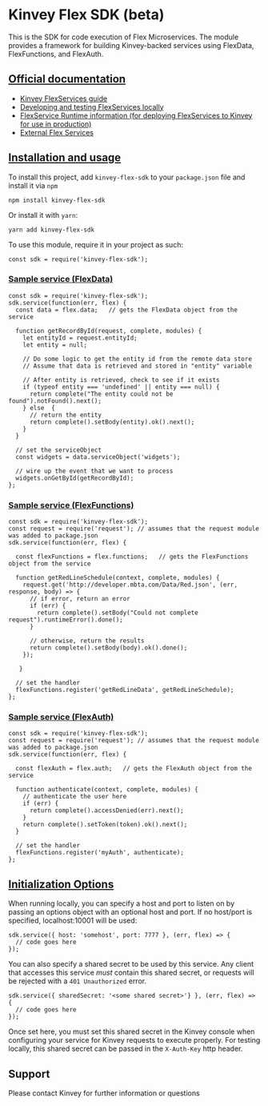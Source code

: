 # Kinvey Flex SDK (beta)

This is the SDK for code execution of Flex Microservices. The module provides a framework for building Kinvey-backed services using FlexData, FlexFunctions, and FlexAuth.

## [Official documentation](#docs)
* [Kinvey FlexServices guide](http://devcenter.kinvey.com/nodejs/guides/flex-services)
* [Developing and testing FlexServices locally](http://devcenter.kinvey.com/nodejs/guides/flex-services#runninglocally)
* [FlexService Runtime information (for deploying FlexServices to Kinvey for use in production)](http://devcenter.kinvey.com/nodejs/guides/flexservice-runtime)
* [External Flex Services](http://devcenter.kinvey.com/nodejs/guides/external-flex)

## [Installation and usage](#installation)

To install this project, add `kinvey-flex-sdk` to your `package.json` file and install it via `npm`
```
npm install kinvey-flex-sdk
```

Or install it with `yarn`:
```
yarn add kinvey-flex-sdk
```

To use this module, require it in your project as such:
```
const sdk = require('kinvey-flex-sdk');
```

### [Sample service (FlexData)](#flexdata)
```
const sdk = require('kinvey-flex-sdk');
sdk.service(function(err, flex) {
  const data = flex.data;   // gets the FlexData object from the service

  function getRecordById(request, complete, modules) {
    let entityId = request.entityId;
    let entity = null;

    // Do some logic to get the entity id from the remote data store
    // Assume that data is retrieved and stored in "entity" variable

    // After entity is retrieved, check to see if it exists
    if (typeof entity === 'undefined' || entity === null) {
      return complete("The entity could not be found").notFound().next();
    } else  {
      // return the entity
      return complete().setBody(entity).ok().next();
    }
  }

  // set the serviceObject
  const widgets = data.serviceObject('widgets');

  // wire up the event that we want to process
  widgets.onGetById(getRecordById);
};
```

### [Sample service (FlexFunctions)](#flexfunctions)
```
const sdk = require('kinvey-flex-sdk');
const request = require('request'); // assumes that the request module was added to package.json
sdk.service(function(err, flex) {

  const flexFunctions = flex.functions;   // gets the FlexFunctions object from the service

  function getRedLineSchedule(context, complete, modules) {
    request.get('http://developer.mbta.com/Data/Red.json', (err, response, body) => {
      // if error, return an error
      if (err) {
        return complete().setBody("Could not complete request").runtimeError().done();
      }

      // otherwise, return the results
      return complete().setBody(body).ok().done();
    });

   }

  // set the handler
  flexFunctions.register('getRedLineData', getRedLineSchedule);
};
```

### [Sample service (FlexAuth)](#flexauth)
```
const sdk = require('kinvey-flex-sdk');
const request = require('request'); // assumes that the request module was added to package.json
sdk.service(function(err, flex) {

  const flexAuth = flex.auth;   // gets the FlexAuth object from the service

  function authenticate(context, complete, modules) {
    // authenticate the user here
    if (err) {
      return complete().accessDenied(err).next();
    }
    return complete().setToken(token).ok().next();
  }

  // set the handler
  flexFunctions.register('myAuth', authenticate);
};
```

## [Initialization Options](#initoptions)
When running locally, you can specify a host and port to listen on by passing an options object with an optional host and port.  If no host/port is specified, localhost:10001 will be used:

```
sdk.service({ host: 'somehost', port: 7777 }, (err, flex) => {
  // code goes here
});
```

You can also specify a shared secret to be used by this service.  Any client that accesses this service *must* contain this shared secret, or requests will be rejected with a `401 Unauthorized` error.  

```
sdk.service({ sharedSecret: '<some shared secret>'} }, (err, flex) => {
  // code goes here
});
```

Once set here, you must set this shared secret in the Kinvey console when configuring your service for Kinvey requests to execute properly.  For testing locally, this shared secret can be passed in the `X-Auth-Key` http header.

## Support
Please contact Kinvey for further information or questions